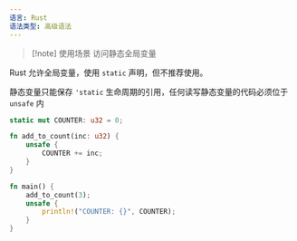 ```yaml
---
语言: Rust
语法类型: 高级语法
---
```

> [!note] 使用场景
> 访问静态全局变量

Rust 允许全局变量，使用 `static`  声明，但不推荐使用。

静态变量只能保存 `'static` 生命周期的引用，任何读写静态变量的代码必须位于 `unsafe` 内

```rust
static mut COUNTER: u32 = 0;

fn add_to_count(inc: u32) {
    unsafe {
        COUNTER += inc;
    }
}

fn main() {
    add_to_count(3);
    unsafe {
        println!("COUNTER: {}", COUNTER);
    }
}
```